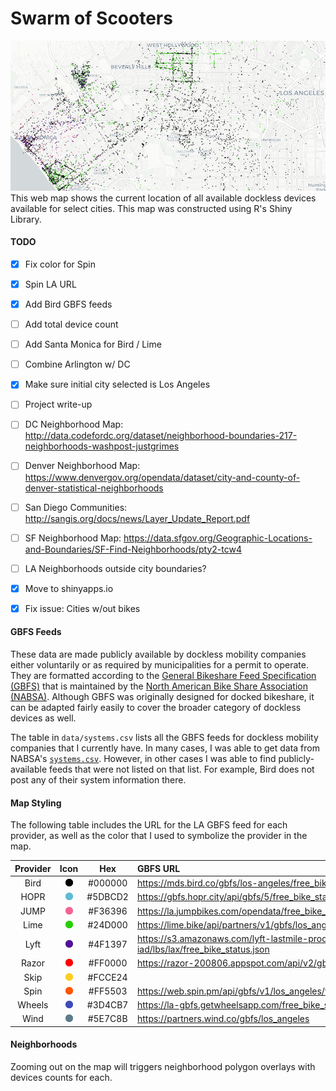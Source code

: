# Swarm of Scooters
![screenshot] 
This web map shows the current location of all available dockless devices available for select cities. This map was constructed using R's Shiny Library.

#### TODO  
- [x] Fix color for Spin
- [x] Spin LA URL
- [x] Add Bird GBFS feeds
- [ ] Add total device count
- [ ] Add Santa Monica for Bird / Lime
- [ ] Combine Arlington w/ DC
- [x] Make sure initial city selected is Los Angeles
- [ ] Project write-up
- [ ] DC Neighborhood Map: http://data.codefordc.org/dataset/neighborhood-boundaries-217-neighborhoods-washpost-justgrimes
- [ ] Denver Neighborhood Map: https://www.denvergov.org/opendata/dataset/city-and-county-of-denver-statistical-neighborhoods
- [ ] San Diego Communities: http://sangis.org/docs/news/Layer_Update_Report.pdf
- [ ] SF Neighborhood Map: https://data.sfgov.org/Geographic-Locations-and-Boundaries/SF-Find-Neighborhoods/pty2-tcw4
- [ ] LA Neighborhoods outside city boundaries?
- [x] Move to shinyapps.io
- [x] Fix issue: Cities w/out bikes


#### GBFS Feeds
These data are made publicly available by dockless mobility companies either voluntarily or as required by municipalities for a permit to operate. They are formatted according to the [General Bikeshare Feed Specification (GBFS)](https://github.com/NABSA/gbfs) that is maintained by the [North American Bike Share Association (NABSA)](https://nabsa.net/). Although GBFS was originally designed for docked bikeshare, it can be adapted fairly easily to cover the broader category of dockless devices as well.  

The table in `data/systems.csv` lists all the GBFS feeds for dockless mobility companies that I currently have. In many cases, I was able to get data from NABSA's [`systems.csv`](https://github.com/NABSA/gbfs/blob/master/systems.csv). However, in other cases I was able to find publicly-available feeds that were not listed on that list. For example, Bird does not post any of their system information there. 

#### Map Styling
The following table includes the URL for the LA GBFS feed for each provider, as well as the color that I used to symbolize the provider in the map.

| Provider |   Icon    |   Hex   | GBFS URL                                                                                 |
|:--------:|:---------:|:-------:|:---------------------------------------------------------------------------------------- |
| Bird     | ![bird]   | #000000 | https://mds.bird.co/gbfs/los-angeles/free_bikes                                          |
| HOPR     | ![hopr]   | #5DBCD2 | https://gbfs.hopr.city/api/gbfs/5/free_bike_status                                       |
| JUMP     | ![jump]   | #F36396 | https://la.jumpbikes.com/opendata/free_bike_status.json                                  |
| Lime     | ![lime]   | #24D000 | https://lime.bike/api/partners/v1/gbfs/los_angeles/free_bike_status.json                 |
| Lyft     | ![lyft]   | #4F1397 | https://s3.amazonaws.com/lyft-lastmile-production-iad/lbs/lax/free_bike_status.json      |
| Razor    | ![razor]  | #FF0000 | https://razor-200806.appspot.com/api/v2/gbfs                                             |
| Skip     | ![skip]   | #FCCE24 |                                                                                          |
| Spin     | ![spin]   | #FF5503 | https://web.spin.pm/api/gbfs/v1/los_angeles/free_bike_status.json                        |
| Wheels   | ![wheels] | #3D4CB7 | https://la-gbfs.getwheelsapp.com/free_bike_status.json                                   | 
| Wind     | ![wind]   | #5E7C8B | https://partners.wind.co/gbfs/los_angeles                                                |

#### Neighborhoods
Zooming out on the map will triggers neighborhood polygon overlays with devices counts for each.

[bird]: www/bird_circle2.png
[hopr]: www/hopr_circle.png
[jump]: www/jump_circle.png
[lime]: www/lime_circle.png
[lyft]: www/lyft_circle.png
[razor]: www/razor_circle.png
[skip]: www/skip_circle.png
[spin]: www/spin_circle.png
[wind]: www/wind_circle.png
[wheels]: www/wheels_circle.png

[screenshot]: www/screenshot.PNG
